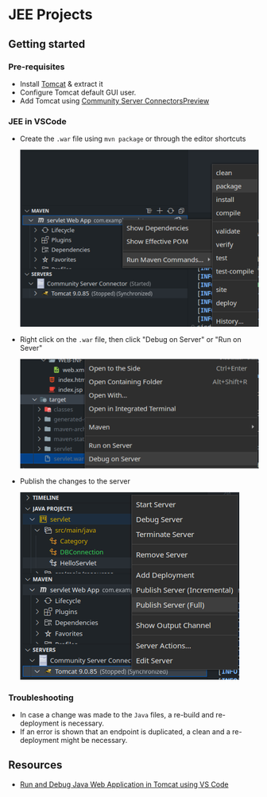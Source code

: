 # JEE Projects

## Getting started

### Pre-requisites

- Install [Tomcat](https://tomcat.apache.org/download-90.cgi) & extract it
- Configure Tomcat default GUI user.
- Add Tomcat using [Community Server ConnectorsPreview](https://marketplace.visualstudio.com/items?itemName=redhat.vscode-community-server-connector)

### JEE in VSCode

- Create the `.war` file using `mvn package` or through the editor shortcuts

  ![build the war file](./media/build-war.png)

- Right click on the `.war` file, then click "Debug on Server" or "Run on Sever"

  ![debug on server](./media/debug-on-server.png)

- Publish the changes to the server

  ![publish changes](./media/publish-changes.png)

### Troubleshooting

- In case a change was made to the `Java` files, a re-build and re-deployment is necessary.
- If an error is shown that an endpoint is duplicated, a clean and a re-deployment might be necessary.

## Resources

- [Run and Debug Java Web Application in Tomcat using VS Code](https://youtu.be/RiPot1ne8rI)
